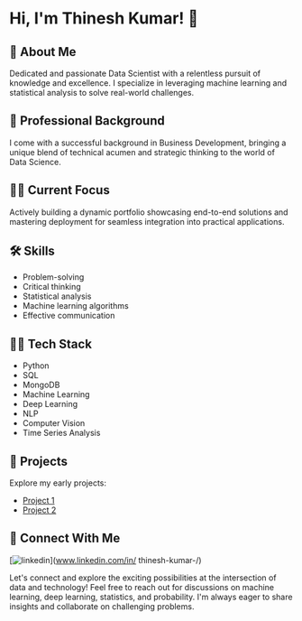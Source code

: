 # Hi, I'm Thinesh Kumar! 👋

## 🚀 About Me
Dedicated and passionate Data Scientist with a relentless pursuit of knowledge and excellence. I specialize in leveraging machine learning and statistical analysis to solve real-world challenges.

## 💼 Professional Background
I come with a successful background in Business Development, bringing a unique blend of technical acumen and strategic thinking to the world of Data Science.

## 👩‍💻 Current Focus
Actively building a dynamic portfolio showcasing end-to-end solutions and mastering deployment for seamless integration into practical applications.

## 🛠 Skills
- Problem-solving
- Critical thinking
- Statistical analysis
- Machine learning algorithms
- Effective communication

## 🧑‍💻 Tech Stack
- Python
- SQL
- MongoDB
- Machine Learning
- Deep Learning
- NLP
- Computer Vision
- Time Series Analysis

## 🚀 Projects
Explore my early projects:
- [Project 1](https://github.com/YourUsername/Project1)
- [Project 2](https://github.com/YourUsername/Project2)

## 🔗 Connect With Me
[![linkedin](https://img.shields.io/badge/linkedin-0A66C2?style=for-the-badge&logo=linkedin&logoColor=white)](www.linkedin.com/in/
thinesh-kumar-/)

Let's connect and explore the exciting possibilities at the intersection of data and technology! Feel free to reach out for discussions on machine learning, deep learning, statistics, and probability. I'm always eager to share insights and collaborate on challenging problems.
